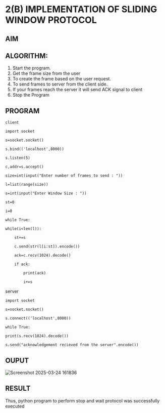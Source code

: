 # 2(B) IMPLEMENTATION OF SLIDING WINDOW PROTOCOL
## AIM
## ALGORITHM:
1. Start the program.
2. Get the frame size from the user
3. To create the frame based on the user request.
4. To send frames to server from the client side.
5. If your frames reach the server it will send ACK signal to client
6. Stop the Program
## PROGRAM
```
client

import socket

s=socket.socket()

s.bind(('localhost',8000))

s.listen(5)

c,addr=s.accept()

size=int(input("Enter number of frames to send : "))

l=list(range(size))

s=int(input("Enter Window Size : "))

st=0

i=0

while True:

while(i<len(l)):
   
    st+=s
    
    c.send(str(l[i:st]).encode())
    
    ack=c.recv(1024).decode()
    
    if ack:
       
        print(ack)
        
        i+=s
```
server
```
import socket

s=socket.socket()

s.connect(('localhost',8000))

while True:

print(s.recv(1024).decode())

s.send("acknowledgement recieved from the server".encode())
```
## OUPUT

![Screenshot 2025-03-24 161836](https://github.com/user-attachments/assets/1ce227d3-6744-45fb-9b49-7b5449948dba)


## RESULT
Thus, python program to perform stop and wait protocol was successfully executed
